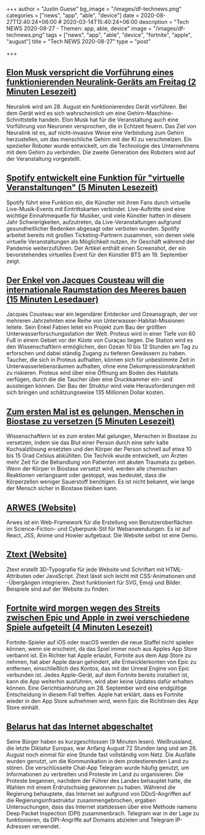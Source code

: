 +++
author = "Justin Guese"
bg_image = "/images/df-technews.png"
categories = ["news", "app", "able", "device"]
date = 2020-08-27T12:40:24+06:00 # 2020-03-14T15:40:24+06:00
description = "Tech NEWS 2020-08-27 - Themen: app, able, device"
image = "/images/df-technews.png"
tags = ["news", "app", "able", "device", "fortnite", "apple", "august"]
title = "Tech NEWS 2020-08-27"
type = "post"

+++

## [Elon Musk verspricht die Vorführung eines funktionierenden Neuralink-Geräts am Freitag (2 Minuten Lesezeit)](https://www.theverge.com/2020/8/26/21402240/neuralink-august-2020-event-brain-machine-interface-working-demonstration/1/010001742f651f62-954020c6-4f7d-429d-9f29-e43a55b3eb32-000000/ydZcAcgLg4WV2vaGWlnGaZNX2bzJq2cR9Y-WGV72iDk=156)

 Neuralink wird am 28. August ein funktionierendes Gerät vorführen. Bei dem Gerät wird es sich wahrscheinlich um eine Gehirn-Maschine-Schnittstelle handeln. Elon Musk hat für die Veranstaltung auch eine Vorführung von Neuronen versprochen, die in Echtzeit feuern. Das Ziel von Neuralink ist es, auf nicht-invasive Weise eine Verbindung zum Gehirn herzustellen, um das menschliche Gehirn mit der KI zu verschmelzen. Ein spezieller Roboter wurde entwickelt, um die Technologie des Unternehmens mit dem Gehirn zu verbinden. Die zweite Generation des Roboters wird auf der Veranstaltung vorgestellt.

## [Spotify entwickelt eine Funktion für "virtuelle Veranstaltungen" (5 Minuten Lesezeit)](https://techcrunch.com/2020/08/26/spotify-is-developing-a-virtual-events-feature//1/010001742f651f62-954020c6-4f7d-429d-9f29-e43a55b3eb32-000000/CiIVbJ0xTJbziA2atYmCW-DeIROgKajLM6F24qlfkOg=156)

 Spotify führt eine Funktion ein, die Künstler mit ihren Fans durch virtuelle Live-Musik-Events mit Eintrittskarten verbindet. Live-Auftritte sind eine wichtige Einnahmequelle für Musiker, und viele Künstler hatten in diesem Jahr Schwierigkeiten, aufzutreten, da Live-Veranstaltungen aufgrund gesundheitlicher Bedenken abgesagt oder verboten wurden. Spotify arbeitet bereits mit großen Ticketing-Partnern zusammen, von denen viele virtuelle Veranstaltungen als Möglichkeit nutzen, ihr Geschäft während der Pandemie weiterzuführen. Der Artikel enthält einen Screenshot, der ein bevorstehendes virtuelles Event für den Künstler BTS am 19. September zeigt.

## [Der Enkel von Jacques Cousteau will die internationale Raumstation des Meeres bauen (15 Minuten Lesedauer)](https://www.smithsonianmag.com/innovation/jacques-cousteaus-grandson-wants-to-build-international-space-station-of-the-sea-180975635//1/010001742f651f62-954020c6-4f7d-429d-9f29-e43a55b3eb32-000000/QX0jTfNkruevZC3aXWy7Oz-mfN7mbP-JDFR0-d7Ey70=156)

 Jacques Cousteau war ein legendärer Entdecker und Ozeanograph, der vor mehreren Jahrzehnten eine Reihe von Unterwasser-Habitat-Missionen leitete. Sein Enkel Fabien leitet ein Projekt zum Bau der größten Unterwasserforschungsstation der Welt. Proteus wird in einer Tiefe von 60 Fuß in einem Gebiet vor der Küste von Curaçao liegen. Die Station wird es den Wissenschaftlern ermöglichen, den Ozean 10 bis 12 Stunden am Tag zu erforschen und dabei ständig Zugang zu tieferen Gewässern zu haben. Taucher, die sich in Proteus aufhalten, können sich für unbestimmte Zeit in Unterwasserlebensräumen aufhalten, ohne eine Dekompressionskrankheit zu riskieren. Proteus wird über eine Öffnung am Boden des Habitats verfügen, durch die die Taucher über eine Druckkammer ein- und aussteigen können. Der Bau der Struktur wird viele Herausforderungen mit sich bringen und schätzungsweise 135 Millionen Dollar kosten.

## [Zum ersten Mal ist es gelungen, Menschen in Biostase zu versetzen (5 Minuten Lesezeit)](https://www.scientiststudy.com/2019/11/for-first-time-humans-have-been-placed.html/1/010001742f651f62-954020c6-4f7d-429d-9f29-e43a55b3eb32-000000/rqGt3gXhAxBUeRdxaYy0u6zCnauqa1AzQxEdEwDP9hk=156)

 Wissenschaftlern ist es zum ersten Mal gelungen, Menschen in Biostase zu versetzen, indem sie das Blut einer Person durch eine sehr kalte Kochsalzlösung ersetzten und den Körper der Person schnell auf etwa 10 bis 15 Grad Celsius abkühlten. Die Technik wurde entwickelt, um Ärzten mehr Zeit für die Behandlung von Patienten mit akuten Traumata zu geben. Wenn der Körper in Biostase versetzt wird, werden alle chemischen Reaktionen verlangsamt oder gestoppt, was bedeutet, dass die Körperzellen weniger Sauerstoff benötigen. Es ist nicht bekannt, wie lange der Mensch sicher in Biostase bleiben kann.

## [ARWES (Website)](https://arwes.dev//1/010001742f651f62-954020c6-4f7d-429d-9f29-e43a55b3eb32-000000/ipdJz_9bdjVYsyKHLYkSE50roalfb_KBt-HgHIU3CZ8=156)

 Arwes ist ein Web-Framework für die Erstellung von Benutzeroberflächen im Science-Fiction- und Cyberpunk-Stil für Webanwendungen. Es ist auf React, JSS, Anime und Howler aufgebaut. Die Website selbst ist eine Demo.

## [Ztext (Website)](https://bennettfeely.com/ztext//1/010001742f651f62-954020c6-4f7d-429d-9f29-e43a55b3eb32-000000/FIM6IzFNZi-Ozpf2rotJfSp_AD-KJTxNe528_v4qBgM=156)

 Ztext erstellt 3D-Typografie für jede Website und Schriftart mit HTML-Attributen oder JavaScript. Ztext lässt sich leicht mit CSS-Animationen und -Übergängen integrieren. Ztext funktioniert für SVG, Emoji und Bilder. Beispiele sind auf der Website zu finden.

## [Fortnite wird morgen wegen des Streits zwischen Epic und Apple in zwei verschiedene Spiele aufgeteilt (4 Minuten Lesezeit)](https://www.theverge.com/2020/8/26/21402547/fortnite-epic-games-apple-ios-macos-two-different-games/1/010001742f651f62-954020c6-4f7d-429d-9f29-e43a55b3eb32-000000/zDfArUq5Ezmg3PgE2ven92hQyKequGEsgn92rsDglq4=156)

 Fortnite-Spieler auf iOS oder macOS werden die neue Staffel nicht spielen können, wenn sie erscheint, da das Spiel immer noch aus Apples App Store verbannt ist. Ein Richter hat Apple erlaubt, Fortnite aus dem App Store zu nehmen, hat aber Apple daran gehindert, alle Entwicklerkonten von Epic zu entfernen, einschließlich des Kontos, das mit der Unreal Engine von Epic verbunden ist. Jedes Apple-Gerät, auf dem Fortnite bereits installiert ist, kann die App weiterhin ausführen, wird aber keine Updates dafür erhalten können. Eine Gerichtsanhörung am 28. September wird eine endgültige Entscheidung in diesem Fall treffen. Apple hat erklärt, dass es Fortnite wieder in den App Store aufnehmen wird, wenn Epic die Richtlinien des App Store einhält.

## [Belarus hat das Internet abgeschaltet](https://gizmodo.com/belarus-turned-off-the-internet-its-citizens-hot-wired-1844853575/1/010001742f651f62-954020c6-4f7d-429d-9f29-e43a55b3eb32-000000/Jo9h9adJhVjMeOEoVxsX2r8B8UltUv6EHAAZIzYZIzU=156)

 Seine Bürger haben es kurzgeschlossen (9 Minuten lesen). Weißrussland, die letzte Diktatur Europas, war Anfang August 72 Stunden lang und am 26. August noch einmal für eine Stunde fast vollständig vom Netz. Die Ausfälle wurden genutzt, um die Kommunikation in dem protestierenden Land zu stören. Die verschlüsselte Chat-App Telegram wurde häufig genutzt, um Informationen zu verbreiten und Proteste im Land zu organisieren. Die Proteste begannen, nachdem der Führer des Landes behauptet hatte, die Wahlen mit einem Erdrutschsieg gewonnen zu haben. Während die Regierung behauptete, das Internet sei aufgrund von DDoS-Angriffen auf die Regierungsinfrastruktur zusammengebrochen, ergaben Untersuchungen, dass das Internet stattdessen über eine Methode namens Deep Packet Inspection (DPI) zusammenbrach. Telegram war in der Lage zu funktionieren, da DPI-Angriffe auf Domains abzielen und Telegram IP-Adressen verwendet.

